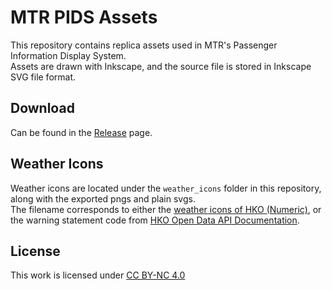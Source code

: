 # MTR PIDS Assets
This repository contains replica assets used in MTR's Passenger Information Display System.  
Assets are drawn with Inkscape, and the source file is stored in Inkscape SVG file format.

## Download
Can be found in the [Release](https://github.com/HKTSS/mtr-pids-assets/releases/latest) page.

## Weather Icons
Weather icons are located under the `weather_icons` folder in this repository, along with the exported pngs and plain svgs.  
The filename corresponds to either the [weather icons of HKO (Numeric)](https://www.hko.gov.hk/textonly/v2/explain/wxicon_e.htm), or the warning statement code from [HKO Open Data API Documentation](https://www.hko.gov.hk/en/weatherAPI/doc/files/HKO_Open_Data_API_Documentation.pdf).

## License
This work is licensed under [CC BY-NC 4.0](https://creativecommons.org/licenses/by-nc/4.0)
